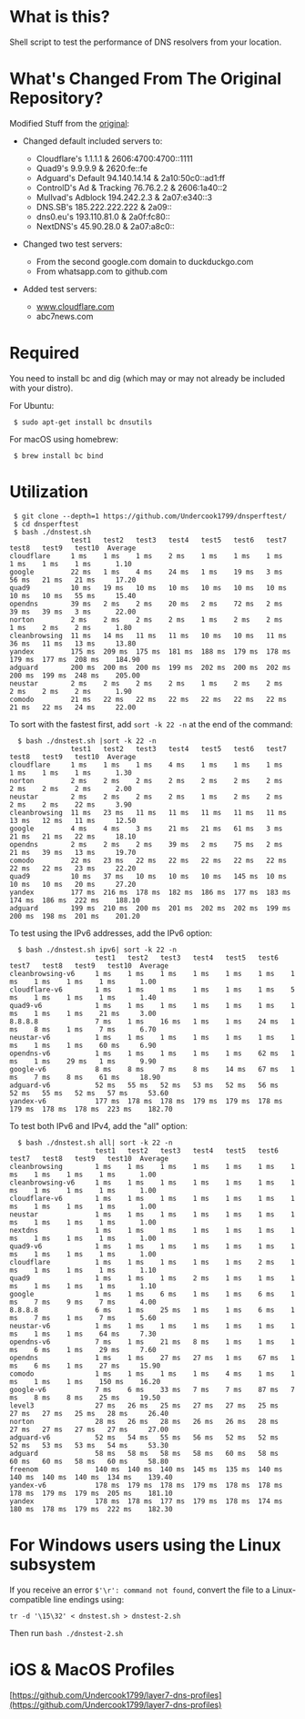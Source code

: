 # What is this?

Shell script to test the performance of DNS resolvers from your location.

# What's Changed From The Original Repository?

Modified Stuff from the [original](https://github.com/cleanbrowsing/dnsperftest):

- Changed default included servers to:

  - Cloudflare's 1.1.1.1 & 2606:4700:4700::1111
  - Quad9's 9.9.9.9 & 2620:fe::fe
  - Adguard's Default 94.140.14.14 & 2a10:50c0::ad1:ff
  - ControlD's Ad & Tracking 76.76.2.2 & 2606:1a40::2
  - Mullvad's Adblock 194.242.2.3 & 2a07:e340::3
  - DNS.SB's 185.222.222.222 & 2a09::
  - dns0.eu's 193.110.81.0 & 2a0f:fc80::
  - NextDNS's 45.90.28.0 & 2a07:a8c0::

- Changed two test servers:
  - From the second google.com domain to duckduckgo.com
  - From whatsapp.com to github.com

- Added test servers:
  - www.cloudflare.com
  - abc7news.com

# Required

You need to install bc and dig (which may or may not already be included with your distro).

For Ubuntu:

```
 $ sudo apt-get install bc dnsutils
```

For macOS using homebrew:

```
 $ brew install bc bind
```

# Utilization

```
 $ git clone --depth=1 https://github.com/Undercook1799/dnsperftest/
 $ cd dnsperftest
 $ bash ./dnstest.sh
               test1   test2   test3   test4   test5   test6   test7   test8   test9   test10  Average
cloudflare     1 ms    1 ms    1 ms    2 ms    1 ms    1 ms    1 ms    1 ms    1 ms    1 ms      1.10
google         22 ms   1 ms    4 ms    24 ms   1 ms    19 ms   3 ms    56 ms   21 ms   21 ms     17.20
quad9          10 ms   19 ms   10 ms   10 ms   10 ms   10 ms   10 ms   10 ms   10 ms   55 ms     15.40
opendns        39 ms   2 ms    2 ms    20 ms   2 ms    72 ms   2 ms    39 ms   39 ms   3 ms      22.00
norton         2 ms    2 ms    2 ms    2 ms    1 ms    2 ms    2 ms    1 ms    2 ms    2 ms      1.80
cleanbrowsing  11 ms   14 ms   11 ms   11 ms   10 ms   10 ms   11 ms   36 ms   11 ms   13 ms     13.80
yandex         175 ms  209 ms  175 ms  181 ms  188 ms  179 ms  178 ms  179 ms  177 ms  208 ms    184.90
adguard        200 ms  200 ms  200 ms  199 ms  202 ms  200 ms  202 ms  200 ms  199 ms  248 ms    205.00
neustar        2 ms    2 ms    2 ms    2 ms    1 ms    2 ms    2 ms    2 ms    2 ms    2 ms      1.90
comodo         21 ms   22 ms   22 ms   22 ms   22 ms   22 ms   22 ms   21 ms   22 ms   24 ms     22.00
```

To sort with the fastest first, add `sort -k 22 -n` at the end of the command:

```
  $ bash ./dnstest.sh |sort -k 22 -n
               test1   test2   test3   test4   test5   test6   test7   test8   test9   test10  Average
cloudflare     1 ms    1 ms    1 ms    4 ms    1 ms    1 ms    1 ms    1 ms    1 ms    1 ms      1.30
norton         2 ms    2 ms    2 ms    2 ms    2 ms    2 ms    2 ms    2 ms    2 ms    2 ms      2.00
neustar        2 ms    2 ms    2 ms    2 ms    1 ms    2 ms    2 ms    2 ms    2 ms    22 ms     3.90
cleanbrowsing  11 ms   23 ms   11 ms   11 ms   11 ms   11 ms   11 ms   13 ms   12 ms   11 ms     12.50
google         4 ms    4 ms    3 ms    21 ms   21 ms   61 ms   3 ms    21 ms   21 ms   22 ms     18.10
opendns        2 ms    2 ms    2 ms    39 ms   2 ms    75 ms   2 ms    21 ms   39 ms   13 ms     19.70
comodo         22 ms   23 ms   22 ms   22 ms   22 ms   22 ms   22 ms   22 ms   22 ms   23 ms     22.20
quad9          10 ms   37 ms   10 ms   10 ms   10 ms   145 ms  10 ms   10 ms   10 ms   20 ms     27.20
yandex         177 ms  216 ms  178 ms  182 ms  186 ms  177 ms  183 ms  174 ms  186 ms  222 ms    188.10
adguard        199 ms  210 ms  200 ms  201 ms  202 ms  202 ms  199 ms  200 ms  198 ms  201 ms    201.20
```

To test using the IPv6 addresses, add the IPv6 option:

```
  $ bash ./dnstest.sh ipv6| sort -k 22 -n
                     test1   test2   test3   test4   test5   test6   test7   test8   test9   test10  Average
cleanbrowsing-v6     1 ms    1 ms    1 ms    1 ms    1 ms    1 ms    1 ms    1 ms    1 ms    1 ms      1.00
cloudflare-v6        1 ms    1 ms    1 ms    1 ms    1 ms    1 ms    5 ms    1 ms    1 ms    1 ms      1.40
quad9-v6             1 ms    1 ms    1 ms    1 ms    1 ms    1 ms    1 ms    1 ms    1 ms    21 ms     3.00
8.8.8.8              7 ms    1 ms    16 ms   1 ms    1 ms    24 ms   1 ms    8 ms    1 ms    7 ms      6.70
neustar-v6           1 ms    1 ms    1 ms    1 ms    1 ms    1 ms    1 ms    1 ms    1 ms    60 ms     6.90
opendns-v6           1 ms    1 ms    1 ms    1 ms    1 ms    62 ms   1 ms    1 ms    29 ms   1 ms      9.90
google-v6            8 ms    8 ms    7 ms    8 ms    14 ms   67 ms   1 ms    7 ms    8 ms    61 ms     18.90
adguard-v6           52 ms   55 ms   52 ms   53 ms   52 ms   56 ms   52 ms   55 ms   52 ms   57 ms     53.60
yandex-v6            177 ms  178 ms  178 ms  179 ms  179 ms  178 ms  179 ms  178 ms  178 ms  223 ms    182.70
```

To test both IPv6 and IPv4, add the "all" option:

```
  $ bash ./dnstest.sh all| sort -k 22 -n
                     test1   test2   test3   test4   test5   test6   test7   test8   test9   test10  Average
cleanbrowsing        1 ms    1 ms    1 ms    1 ms    1 ms    1 ms    1 ms    1 ms    1 ms    1 ms      1.00
cleanbrowsing-v6     1 ms    1 ms    1 ms    1 ms    1 ms    1 ms    1 ms    1 ms    1 ms    1 ms      1.00
cloudflare-v6        1 ms    1 ms    1 ms    1 ms    1 ms    1 ms    1 ms    1 ms    1 ms    1 ms      1.00
neustar              1 ms    1 ms    1 ms    1 ms    1 ms    1 ms    1 ms    1 ms    1 ms    1 ms      1.00
nextdns              1 ms    1 ms    1 ms    1 ms    1 ms    1 ms    1 ms    1 ms    1 ms    1 ms      1.00
quad9-v6             1 ms    1 ms    1 ms    1 ms    1 ms    1 ms    1 ms    1 ms    1 ms    1 ms      1.00
cloudflare           1 ms    1 ms    1 ms    1 ms    1 ms    2 ms    1 ms    1 ms    1 ms    1 ms      1.10
quad9                1 ms    1 ms    1 ms    2 ms    1 ms    1 ms    1 ms    1 ms    1 ms    1 ms      1.10
google               1 ms    1 ms    6 ms    1 ms    1 ms    6 ms    1 ms    7 ms    9 ms    7 ms      4.00
8.8.8.8              6 ms    1 ms    25 ms   1 ms    1 ms    6 ms    1 ms    7 ms    1 ms    7 ms      5.60
neustar-v6           1 ms    1 ms    1 ms    1 ms    1 ms    1 ms    1 ms    1 ms    1 ms    64 ms     7.30
opendns-v6           7 ms    1 ms    21 ms   8 ms    1 ms    1 ms    1 ms    6 ms    1 ms    29 ms     7.60
opendns              1 ms    1 ms    27 ms   27 ms   1 ms    67 ms   1 ms    6 ms    1 ms    27 ms     15.90
comodo               1 ms    1 ms    1 ms    1 ms    4 ms    1 ms    1 ms    1 ms    1 ms    150 ms    16.20
google-v6            7 ms    6 ms    33 ms   7 ms    7 ms    87 ms   7 ms    8 ms    8 ms    25 ms     19.50
level3               27 ms   26 ms   25 ms   27 ms   27 ms   25 ms   27 ms   27 ms   25 ms   28 ms     26.40
norton               28 ms   26 ms   28 ms   26 ms   26 ms   28 ms   27 ms   27 ms   27 ms   27 ms     27.00
adguard-v6           52 ms   54 ms   55 ms   56 ms   52 ms   52 ms   52 ms   53 ms   53 ms   54 ms     53.30
adguard              58 ms   58 ms   58 ms   58 ms   60 ms   58 ms   60 ms   60 ms   58 ms   60 ms     58.80
freenom              140 ms  140 ms  140 ms  145 ms  135 ms  140 ms  140 ms  140 ms  140 ms  134 ms    139.40
yandex-v6            178 ms  179 ms  178 ms  179 ms  178 ms  178 ms  178 ms  179 ms  179 ms  205 ms    181.10
yandex               178 ms  178 ms  177 ms  179 ms  178 ms  174 ms  180 ms  178 ms  179 ms  222 ms    182.30

```

# For Windows users using the Linux subsystem

If you receive an error `$'\r': command not found`, convert the file to a Linux-compatible line endings using:

    tr -d '\15\32' < dnstest.sh > dnstest-2.sh

Then run `bash ./dnstest-2.sh`

# iOS & MacOS Profiles

[https://github.com/Undercook1799/layer7-dns-profiles](https://github.com/Undercook1799/layer7-dns-profiles)
